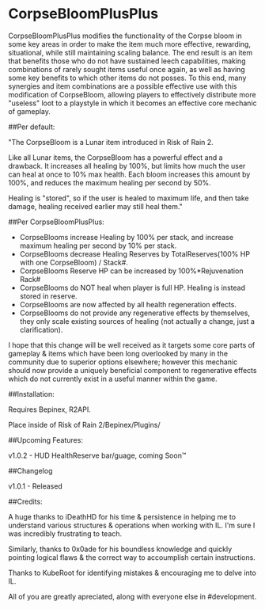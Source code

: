 # CorpseBloomPlusPlus
CorpseBloomPlusPlus modifies the functionality of the Corpse bloom in some key areas in order to make the item much more effective, rewarding, situational, while still maintaining scaling balance.
The end result is an item that benefits those who do not have sustained leech capabilities, making combinations of rarely sought items useful once again, as well as having some key benefits to which other items do not posses.
To this end, many synergies and item combinations are a possible effective use with this modification of CorpseBloom, allowing players to effectively distribute more "useless" loot to a playstyle in which it becomes an effective core mechanic of gameplay.

##Per default: 

"The CorpseBloom is a Lunar item introduced in Risk of Rain 2.

Like all Lunar items, the CorpseBloom has a powerful effect and a drawback. It increases all healing by 100%, but limits how much the user can heal at once to 10% max health. Each bloom increases this amount by 100%, and reduces the maximum healing per second by 50%.

Healing is "stored", so if the user is healed to maximum life, and then take damage, healing received earlier may still heal them."

##Per CorpseBloomPlusPlus:

* CorpseBlooms increase Healing by 100% per stack, and increase maximum healing per second by 10% per stack.
* CorpseBlooms decrease Healing Reserves by TotalReserves(100% HP with one CorpseBloom) / Stack#.
* CorpseBlooms Reserve HP can be increased by 100%*Rejuvenation Rack#
* CorpseBlooms do NOT heal when player is full HP. Healing is instead stored in reserve.
* CorpseBlooms are now affected by all health regeneration effects.
* CorpseBlooms do not provide any regenerative effects by themselves, they only scale existing sources of healing (not actually a change, just a clarification).

I hope that this change will be well received as it targets some core parts of gameplay & items which have been long overlooked by many in the community due to superior options elsewhere; however this mechanic should now provide a uniquely beneficial component to regenerative effects which do not currently exist in a useful manner within the game.


##Installation:

Requires Bepinex, R2API.

Place inside of Risk of Rain 2/Bepinex/Plugins/

##Upcoming Features:

v1.0.2 - HUD HealthReserve bar/guage, coming Soon™

##Changelog

v1.0.1 - Released

##Credits:

A huge thanks to iDeathHD for his time & persistence in helping me to understand various structures & operations when working with IL. I'm sure I was incredibly frustrating to teach.

Similarly, thanks to 0x0ade for his boundless knowledge and quickly pointing logical flaws & the correct way to accoumplish certain instructions.

Thanks to KubeRoot for identifying mistakes & encouraging me to delve into IL.

All of you are greatly apreciated, along with everyone else in #development.
